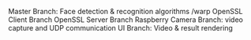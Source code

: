 Master Branch: Face detection & recognition algorithms /warp
OpenSSL Client Branch
OpenSSL Server Branch
Raspberry Camera Branch: video capture and UDP communication 
UI Branch: Video & result rendering
